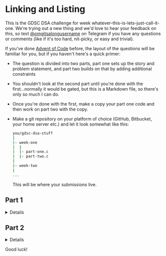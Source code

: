 # Linking and Listing

This is the GDSC DSA challenge for week whatever-this-is-lets-just-call-it-one. We're trying out a new thing and we'd love to hear your feedback on this, so text [@omgitsalongusername](https://t.me/omgitsalongusername) on Telegram if you have any questions or comments (like if it's too hard, nit-picky, or easy and trivial).

If you've done [Advent of Code](https://adventofcode.com/) before, the layout of the questions will be familiar for you, but if you haven't here's a quick primer:

- The question is divided into two parts, part one sets up the story and problem statement, and part two builds on that by adding additional constraints
- You shouldn't look at the second part until you're done with the first...normally it would be gated, but this is a Markdown file, so there's only so much I can do.
- Once you're done with the first, make a copy your part one code and then work on part two with the copy.
- Make a git repository on your platform of choice (GitHub, Bitbucket, your home server etc.) and let it look somewhat like this:

  ```sh
  you/gdsc-dsa-stuff
  |
  |- week-one
  |  |
  |  |- part-one.c
  |  |- part-two.c
  |
  |- week-two
  |
  ...
  ```
  
  This will be where your submissions live.

<summary>
<h2>Part 1</h2>
</summary>

<details>

Hey there, it's your first day at your super fabulous job where you...sort and arrange boxes. It's not much, but in this economy? You'll take anything you got.

Upon arriving at the office, you see them all just scattered willy-nilly all over the place and your first task is to find, and implement a more efficient way to arrange them all relative to each other.

Your boss tells you the following things:
- A box can contain one thing, in this case, a name (which can be considered to be a string of ASCII characters).
- Boxes are arranged on the shelves in the storeroom, and for your purposes, they're essentially of infinite length.
- The boxes should be arranged in such an order that every box has one "after" it — beginning from the first box you should be able to follow the order all the way to the next one, until you reach the last one.
- The first and last box do not have anything before or after them, respectively.
- The order is not necessarily the way the boxes are placed on the shelves — you can "jump" to the end and back and around if that's what your boss wants. 
- Boxes should be able to be inserted at any point in the chain, **WITHOUT** having to move every box after it to the right on the shelves — moving each and every one of them would take way too long, and you're the only worker here.

After careful consideration, you decide to store the boxes as nodes in a [linked list](https://en.wikipedia.org/wiki/Linked_list), with the shelves being taken to represent computer memory. You choose this over an array because of the last requirement by your boss — a contiguous array would require you having to move everything to the right of where you want to insert a new node, and that would take too long.

In your language of choice, implement a linked list, where the nodes contain a string (it's a name so it's probably not more than 50 characters). 

Do not use the standard library implementation of a linked list (`std::list` in C++, `std::collections::LinkedList` in Rust etc), but you are free to look at their implementation to see what you can do.

It doesn't necessarily have to be the most performant implementation, focus on writing clear, concise code.

The list should have the following methods:
- `at(position)`, where `position` is a positive number denoting the position of the box in the order — it should return the box at that number, or an appropriate value if it doesn't exist.
- `add(box)`, which adds a new box to the end of the list and returns the position that it got added at.

Make any appropriate classes/structures/objects as you need, and try to use error-handling techniques that are best for your language.

If using a non-garbage collected language, ensure you implement proper memory management for your objects.

</details>

<summary>
<h2>Part 2</h2>
</summary>

<details>

Your boss is happy with your work so far, but wants a few more changes to be made:

- Currently you can't go "back" to a box before you on the shelves, because boxes only store information about what comes immediately after them. Fix this by allowing boxes to store info. about what comes "before" them too.
- Add methods that allow you to delete boxes at a position, and insert a box at a specific place in the order — with errors handled appropriately.
- Make a function that can "prettily" print the contents of the entire list (or specific boxes) to standard output — preferably by implementing `ToString()` or its equivalent in your language.

</details>

Good luck!
